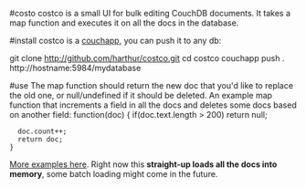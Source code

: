 #costo
costco is a small UI for bulk editing CouchDB documents. It takes a map function and executes it on all the docs in the database.


#install
costco is a [couchapp](http://couchapp.org), you can push it to any db:

git clone http://github.com/harthur/costco.git
cd costco
couchapp push . http://hostname:5984/mydatabase


#use
The map function should return the new doc that you'd like to replace the old one, or null/undefined if it should be deleted. An example map function that increments a field in all the docs and deletes some docs based on another field:
	function(doc) {
	  if(doc.text.length > 200)
	    return null;

	  doc.count++;
	  return doc;	
	}
	
[More examples here](http://harthur.github.com/costco/#examples). Right now this **straight-up loads all the docs into memory**, some batch loading might come in the future.
